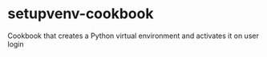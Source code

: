 setupvenv-cookbook
==================

Cookbook that creates a Python virtual environment and activates it on user login
